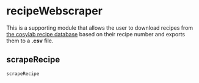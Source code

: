 ```@docs

```


# recipeWebscraper

This is a supporting module that allows the user to download recipes from [the cosylab recipe database](https://cosylab.iiitd.edu.in/recipedb/) based on their recipe number and exports them to a **.csv** file.

## scrapeRecipe

```@docs
scrapeRecipe
```
